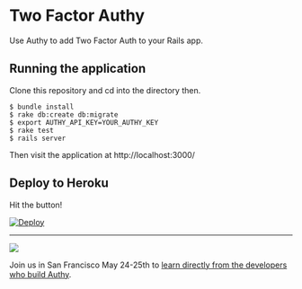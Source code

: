 # Two Factor Authy

Use Authy to add Two Factor Auth to your Rails app.

## Running the application

Clone this repository and cd into the directory then.

```
$ bundle install
$ rake db:create db:migrate
$ export AUTHY_API_KEY=YOUR_AUTHY_KEY
$ rake test
$ rails server
```

Then visit the application at http://localhost:3000/

## Deploy to Heroku

Hit the button!

[![Deploy](https://www.herokucdn.com/deploy/button.png)](https://heroku.com/deploy)

-------------------

<a href="http://twilio.com/signal">![](https://s3.amazonaws.com/baugues/signal-logo.png)</a>

Join us in San Francisco May 24-25th to [learn directly from the developers who build Authy](https://www.twilio.com/signal/schedule/2crLXWsVZaA2WIkaCUyYOc/aut). 

